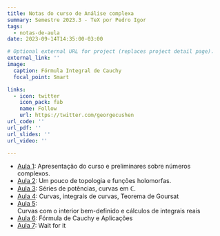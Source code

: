 ```yaml
---
title: Notas do curso de Análise complexa
summary: Semestre 2023.3 - TeX por Pedro Igor
tags:
  - notas-de-aula
date: 2023-09-14T14:35:00-03:00

# Optional external URL for project (replaces project detail page).
external_link: ''
image:
  caption: Fórmula Integral de Cauchy
  focal_point: Smart

links:
  - icon: twitter
    icon_pack: fab
    name: Follow
    url: https://twitter.com/georgecushen
url_code: ''
url_pdf: ''
url_slides: ''
url_video: ''

---
```



- [Aula 1](../../post/analisecomplexa-2023.2/aula-1/): 
Apresentação do curso e preliminares sobre números complexos.
- [Aula 2](../../post/analisecomplexa-2023.2/aula-2/): 
Um pouco de topologia e funções holomorfas.
- [Aula 3](../../post/analisecomplexa-2023.2/aula-3/): 
Séries de potências, curvas em $\mathbb{C}$.
- [Aula 4](../../post/analisecomplexa-2023.2/aula-4/): 
Curvas, integrais de curvas, Teorema de Goursat
- [Aula 5](../../post/analisecomplexa-2023.2/aula-5/):   
Curvas com o interior bem-definido e cálculos de integrais reais
- [Aula 6](../../post/analisecomplexa-2023.2/aula-6/): 
Fórmula de Cauchy e Aplicações
- [Aula 7](../../post/analisecomplexa-2023.2/aula-7/): 
Wait for it
